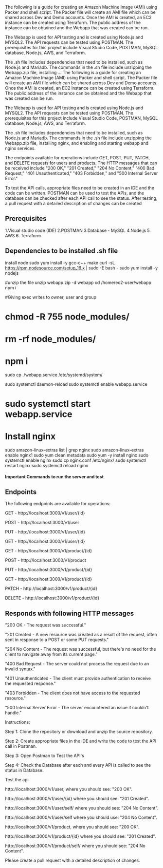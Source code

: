  The following is a guide for creating an Amazon Machine Image (AMI) using Packer and shell script. The Packer file will create an AMI file which can be shared across Dev and Demo accounts. Once the AMI is created, an EC2 instance can be created using Terraform. The public address of the instance can be obtained and the Webapp that was created can be run.

The Webapp is used for API testing and is created using Node.js and MYSQL2. The API requests can be tested using POSTMAN. The  prerequisites for this project include Visual Studio Code, POSTMAN, MySQL database, Node.js, AWS, and Terraform.

The .sh file includes dependencies that need to be installed, such as Node.js and Mariadb. The commands in the .sh file include unzipping the Webapp.zip file, installing …
 The following is a guide for creating an Amazon Machine Image (AMI) using Packer and shell script. The Packer file will create an AMI file which can be shared across Dev and Demo accounts. Once the AMI is created, an EC2 instance can be created using Terraform. The public address of the instance can be obtained and the Webapp that was created can be run.

The Webapp is used for API testing and is created using Node.js and MYSQL2. The API requests can be tested using POSTMAN. The prerequisites for this project include Visual Studio Code, POSTMAN, MySQL database, Node.js, AWS, and Terraform.

The .sh file includes dependencies that need to be installed, such as Node.js and Mariadb. The commands in the .sh file include unzipping the Webapp.zip file, installing nginx, and enabling and starting webapp and nginx services.

The endpoints available for operations include GET, POST, PUT, PATCH, and DELETE requests for users and products. The HTTP messages that can be received include "200 OK," "201 Created," "204 No Content," "400 Bad Request," "401 Unauthenticated," "403 Forbidden," and "500 Internal Server Error."

To test the API calls, appropriate files need to be created in an IDE and the code can be written. POSTMAN can be used to test the APIs, and the database can be checked after each API call to see the status. After testing, a pull request with a detailed description of changes can be created

## Prerequisites

1.Visual studio code (IDE)
2.POSTMAN
3.Database - MySQL
4.Node.js
5. AWS
6. Terraform

## Dependencies to be installed .sh file

install node
sudo yum install -y gcc-c++ make
curl -sL https://rpm.nodesource.com/setup_16.x | sudo -E bash -
sudo yum install -y nodejs

#unzip the file
unzip webapp.zip -d webapp
cd /home/ec2-user/webapp
npm i

#Giving exec writes to owner, user and group
# chmod -R 755 node_modules/
# rm -rf node_modules/
# npm i

sudo cp ./webapp.service /etc/systemd/system/

sudo systemctl daemon-reload
sudo systemctl enable webapp.service
# sudo systemctl start webapp.service



# Install nginx
sudo amazon-linux-extras list | grep nginx
sudo amazon-linux-extras enable nginx1
sudo yum clean metadata
sudo yum -y install nginx
sudo systemctl enable nginx
sudo cp nginx.conf /etc/nginx/
sudo systemctl restart nginx
sudo systemctl reload nginx


<h4>Important Commands to run the server and test</h4>


## Endpoints
The following endpoints are available for operations:

GET - http://localhost:3000/v1/user/{id}

POST - http://localhost:3000/v1/user

PUT - http://localhost:3000/v1/user/{id}

GET - http://localhost:3000/v1/user/{id}

GET - http://localhost:3000/v1/product/{id}

POST - http://localhost:3000/v1/product

PUT - http://localhost:3000/v1/product/{id}

GET - http://localhost:3000/v1/product/{id}

PATCH - http://localhost:3000/v1/product/{id}

DELETE - http://localhost:3000/v1/product/{id}


## Responds with following HTTP messages

"200 OK - The request was successful."

"201 Created - A new resource was created as a result of the request, often sent in response to a POST or some PUT requests."

"204 No Content - The request was successful, but there's no need for the client to navigate away from its current page."

"400 Bad Request - The server could not process the request due to an invalid syntax."

"401 Unauthenticated - The client must provide authentication to receive the requested response."

"403 Forbidden - The client does not have access to the requested resource."

"500 Internal Server Error - The server encountered an issue it couldn't handle."


Instructions:

Step 1: Clone the repository or download and unzip the source repository.

Step 2: Create appropriate files in the IDE and write the code to test the API call in Postman.

Step 3: Open Postman to Test the API's

Step 4: Check the Database after each and every API is called to see the status in Database.

Test the api

http://localhost:3000/v1/user, where you should see: "200 OK".

http://localhost:3000/v1/user/{id} where you should see: "201 Created".

http://localhost:3000/v1/user/self/ where you should see: "204 No Content".

http://localhost:3000/v1/user/self where you should use: "204 No Content".

http://localhost:3000/v1/product, where you should see: "200 OK".

http://localhost:3000/v1/product/{id} where you should see: "201 Created".

http://localhost:3000/v1/product/self/ where you should see: "204 No Content".


Please create a pull request with a detailed description of changes.